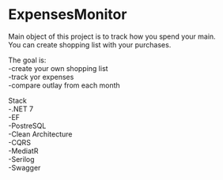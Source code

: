 # ExpensesMonitor
Main object of this project is to track how you spend your main.  
You can create shopping list with your purchases.  

The goal is:  
-create your own shopping list  
-track yor expenses  
-compare outlay from each month  
  
Stack  
-.NET 7  
-EF  
-PostreSQL  
-Clean Architecture  
-CQRS  
-MediatR  
-Serilog  
-Swagger  
